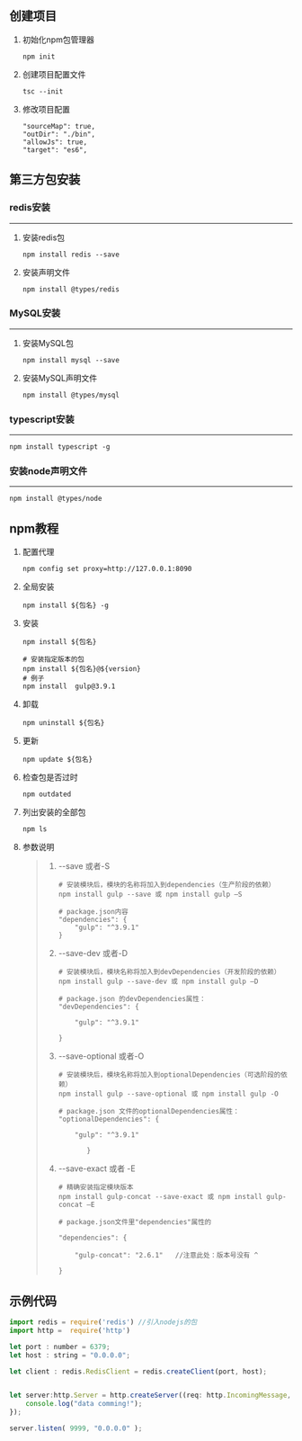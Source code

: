 ## 创建项目

1. 初始化npm包管理器

   ```shell
   npm init
   ```

2. 创建项目配置文件

   ```shell
   tsc --init
   ```

3. 修改项目配置

   ```shell
   "sourceMap": true,
   "outDir": "./bin",
   "allowJs": true,
   "target": "es6",
   ```





## 第三方包安装

### redis安装

***

1. 安装redis包

   ```shell
   npm install redis --save
   ```

2. 安装声明文件

   ```shell
   npm install @types/redis
   ```




### MySQL安装

***

1. 安装MySQL包

   ```shell
   npm install mysql --save
   ```

2. 安装MySQL声明文件

   ```shell
   npm install @types/mysql
   ```

### typescript安装

***

```shell
npm install typescript -g
```

### 安装node声明文件

***

```shell
npm install @types/node
```

## npm教程

1. 配置代理

   ```shell
   npm config set proxy=http://127.0.0.1:8090
   ```

2. 全局安装

   ```shell
   npm install ${包名} -g
   ```

3. 安装

   ```shell
   npm install ${包名}
   
   # 安装指定版本的包
   npm install ${包名}@${version}
   # 例子
   npm install  gulp@3.9.1
   ```

4. 卸载

   ```shell
   npm uninstall ${包名}
   ```

5. 更新

   ```shell
   npm update ${包名}
   ```

6. 检查包是否过时

   ```shell
   npm outdated
   ```

7. 列出安装的全部包

   ```shell
   npm ls
   ```

8. 参数说明

   > 1. --save 或者-S
   >
   >    ```shell
   >    # 安装模块后，模块的名称将加入到dependencies（生产阶段的依赖）
   >    npm install gulp --save 或 npm install gulp –S
   >    
   >    # package.json内容
   >    "dependencies": {
   >        "gulp": "^3.9.1"
   >    }
   >    ```
   >
   > 2. --save-dev 或者-D
   >
   >    ```shell
   >    # 安装模块后，模块名称将加入到devDependencies（开发阶段的依赖）
   >    npm install gulp --save-dev 或 npm install gulp –D
   >    
   >    # package.json 的devDependencies属性：
   >    "devDependencies": {
   >    
   >        "gulp": "^3.9.1"
   >    
   >    }
   >    ```
   >
   > 3. --save-optional 或者-O
   >
   >    ```shell
   >    # 安装模块后，模块名称将加入到optionalDependencies（可选阶段的依赖）
   >    npm install gulp --save-optional 或 npm install gulp -O
   >    
   >    # package.json 文件的optionalDependencies属性：
   >    "optionalDependencies": {
   >    
   >        "gulp": "^3.9.1"
   >    
   >           }
   >    ```
   >
   > 4. --save-exact 或者 -E 
   >
   >    ```shell
   >    # 精确安装指定模块版本
   >    npm install gulp-concat --save-exact 或 npm install gulp-concat –E
   >    
   >    # package.json文件里"dependencies"属性的
   >    
   >    "dependencies": {
   >    
   >        "gulp-concat": "2.6.1"   //注意此处：版本号没有 ^
   >    
   >    }
   >    ```
   >
   >    

## 示例代码

```js
import redis = require('redis') //引入nodejs的包
import http =  require('http')

let port : number = 6379;
let host : string = "0.0.0.0";

let client : redis.RedisClient = redis.createClient(port, host);


let server:http.Server = http.createServer((req: http.IncomingMessage, res: http.ServerResponse):void =>{
    console.log("data comming!");
});

server.listen( 9999, "0.0.0.0" );
```



